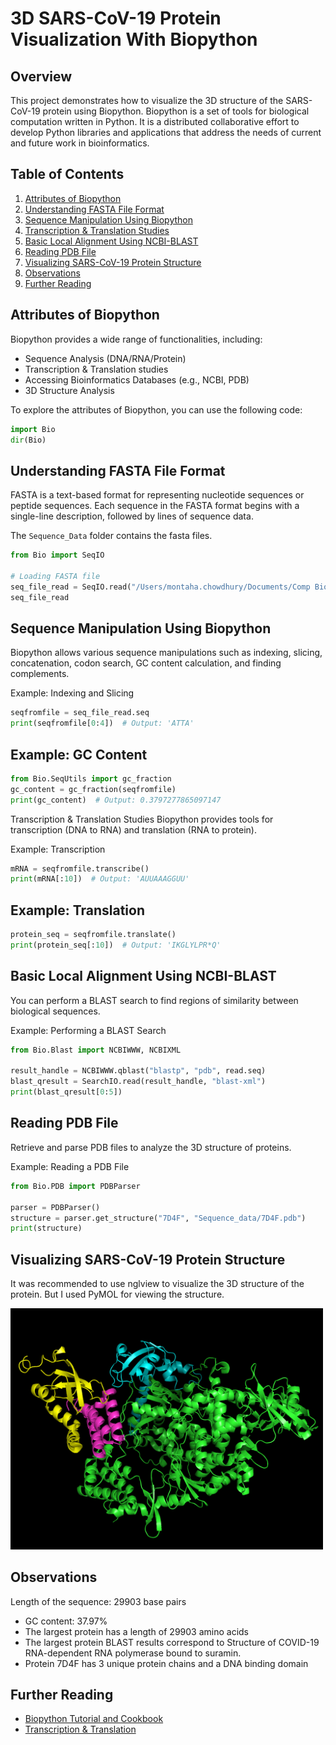 # 3D SARS-CoV-19 Protein Visualization With Biopython

## Overview
This project demonstrates how to visualize the 3D structure of the SARS-CoV-19 protein using Biopython. Biopython is a set of tools for biological computation written in Python. It is a distributed collaborative effort to develop Python libraries and applications that address the needs of current and future work in bioinformatics.

## Table of Contents
1. [Attributes of Biopython](#attributes-of-biopython)
2. [Understanding FASTA File Format](#understanding-fasta-file-format)
3. [Sequence Manipulation Using Biopython](#sequence-manipulation-using-biopython)
4. [Transcription & Translation Studies](#transcription--translation-studies)
5. [Basic Local Alignment Using NCBI-BLAST](#basic-local-alignment-using-ncbi-blast)
6. [Reading PDB File](#reading-pdb-file)
7. [Visualizing SARS-CoV-19 Protein Structure](#visualizing-sars-cov-19-protein-structure)
8. [Observations](#observations)
9. [Further Reading](#further-reading)

## Attributes of Biopython
Biopython provides a wide range of functionalities, including:
- Sequence Analysis (DNA/RNA/Protein)
- Transcription & Translation studies
- Accessing Bioinformatics Databases (e.g., NCBI, PDB)
- 3D Structure Analysis

To explore the attributes of Biopython, you can use the following code:
```python
import Bio
dir(Bio)
```
## Understanding FASTA File Format
FASTA is a text-based format for representing nucleotide sequences or peptide sequences. Each sequence in the FASTA format begins with a single-line description, followed by lines of sequence data.

The `Sequence_Data` folder contains the fasta files.

```python
from Bio import SeqIO

# Loading FASTA file
seq_file_read = SeqIO.read("/Users/montaha.chowdhury/Documents/Comp Bio Learning/3D SARS-Cov-2 Protein Visualization/3D-SARS-CoV-19-Protein-Visualization/Sequence_Data/sequence.fasta", "fasta")
seq_file_read
```

## Sequence Manipulation Using Biopython
Biopython allows various sequence manipulations such as indexing, slicing, concatenation, codon search, GC content calculation, and finding complements.

Example: Indexing and Slicing

```python
seqfromfile = seq_file_read.seq
print(seqfromfile[0:4])  # Output: 'ATTA'
```
## Example: GC Content

```python
from Bio.SeqUtils import gc_fraction
gc_content = gc_fraction(seqfromfile)
print(gc_content)  # Output: 0.3797277865097147
```

Transcription & Translation Studies
Biopython provides tools for transcription (DNA to RNA) and translation (RNA to protein).

Example: Transcription

```python
mRNA = seqfromfile.transcribe()
print(mRNA[:10])  # Output: 'AUUAAAGGUU'
```
## Example: Translation

```python
protein_seq = seqfromfile.translate()
print(protein_seq[:10])  # Output: 'IKGLYLPR*Q'
```
## Basic Local Alignment Using NCBI-BLAST
You can perform a BLAST search to find regions of similarity between biological sequences.

Example: Performing a BLAST Search

```python
from Bio.Blast import NCBIWWW, NCBIXML

result_handle = NCBIWWW.qblast("blastp", "pdb", read.seq)
blast_qresult = SearchIO.read(result_handle, "blast-xml")
print(blast_qresult[0:5])
```
## Reading PDB File
Retrieve and parse PDB files to analyze the 3D structure of proteins.

Example: Reading a PDB File

```python
from Bio.PDB import PDBParser

parser = PDBParser()
structure = parser.get_structure("7D4F", "Sequence_data/7D4F.pdb")
print(structure)
```

## Visualizing SARS-CoV-19 Protein Structure
It was recommended to use nglview to visualize the 3D structure of the protein. But I used PyMOL for viewing the structure. 

<img src="images/Screenshot%202024-08-14%20at%2021.57.37.png" alt="Screenshot" width="500"/>


## Observations
Length of the sequence: 29903 base pairs
- GC content: 37.97%
- The largest protein has a length of 29903 amino acids
- The largest protein BLAST results correspond to Structure of COVID-19 RNA-dependent RNA polymerase bound to suramin.
- Protein 7D4F has 3 unique protein chains and a DNA binding domain

## Further Reading
- [Biopython Tutorial and Cookbook](https://biopython.org/DIST/docs/tutorial/Tutorial.html)
- [Transcription & Translation](https://en.wikipedia.org/wiki/Transcription_(biology))

